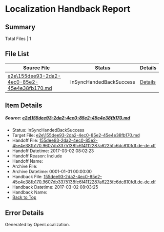 # <a name='report-top'></a> Localization Handback Report

## Summary
 Total Files | 1

## File List
 Source File | Status | Details 
 ----------- | ------ | ------- 
 [e2e\155dee93-2da2-4ec0-85e2-45e4e38fb170.md](https://github.com/OpenLocalizationTestOrg/ol-test4/blob/736bf05cf9d79ddebdff6530c757265f79700bfb/e2e/155dee93-2da2-4ec0-85e2-45e4e38fb170.md) | InSyncHandedBackSuccess | [Details](#80870b742808bf4a04f5f388269afdd3f2a779591)

## Item Details
##### <a name='80870b742808bf4a04f5f388269afdd3f2a779591'></a> Source: [e2e\155dee93-2da2-4ec0-85e2-45e4e38fb170.md](https://github.com/OpenLocalizationTestOrg/ol-test4/blob/736bf05cf9d79ddebdff6530c757265f79700bfb/e2e/155dee93-2da2-4ec0-85e2-45e4e38fb170.md)
* Status: InSyncHandedBackSuccess
* Target File: [e2e\155dee93-2da2-4ec0-85e2-45e4e38fb170.md](https://github.com/OpenLocalizationTestOrg/ol-test4-dede/blob/dc2b7f0ee661d7d6ba7cda47c73b503181e48359/e2e/155dee93-2da2-4ec0-85e2-45e4e38fb170.md)
* Handoff File: [155dee93-2da2-4ec0-85e2-45e4e38fb170.9607db3375138fc6f4112287a6225fc6dc810fdf.de-de.xlf](https://github.com/OpenLocalizationTestOrg/ol-test4-handoff/blob/d840e6bb128e1be65983769ab5eced5f3dd75553/ol-handoff/OpenLocalizationTestOrg/ol-test4-dede/xinjiang/ht/155dee93-2da2-4ec0-85e2-45e4e38fb170.9607db3375138fc6f4112287a6225fc6dc810fdf.de-de.xlf)
* Handoff Datetime: 2017-03-02 08:02:23
* Handoff Reason: Include
* Handoff Name: 
* Archive File: 
* Archive Datetime: 0001-01-01 00:00:00
* Handback File: [155dee93-2da2-4ec0-85e2-45e4e38fb170.9607db3375138fc6f4112287a6225fc6dc810fdf.de-de.xlf](https://github.com/OpenLocalizationTestOrg/ol-test4-handback/blob/c0902a87ef7fd9cdcbe30dae60c400cdf2ce6a03/ol-handback/OpenLocalizationTestOrg/ol-test4-dede/xinjiang/ht/155dee93-2da2-4ec0-85e2-45e4e38fb170.9607db3375138fc6f4112287a6225fc6dc810fdf.de-de.xlf)
* Handback Datetime: 2017-03-02 08:03:25
* Handback Name: 
* [Back to Top](#report-top)


## Error Details

Generated by OpenLocalization.
